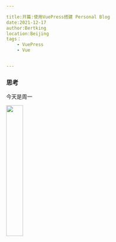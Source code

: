 ```yaml
---

title:开篇:使用VuePress搭建 Personal Blog
date:2021-12-17
author:Bertking
location:Beijing
tags：
    - VuePress
    - Vue


---
```


### 思考

今天是周一


<!-- ![柯南照片](/blog/.vuepress/public/image/kenan.webp) -->
<img src = "https://img2.baidu.com/it/u=142567227,1547710256&fm=26&fmt=auto" width = 30%>